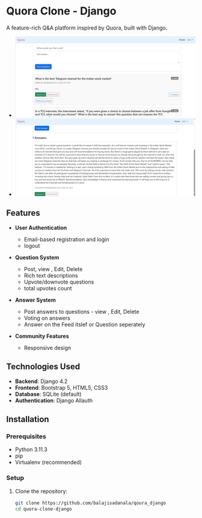 # Quora Clone - Django

A feature-rich Q&A platform inspired by Quora, built with Django.

- <img src="screenshots/quora.jpg" alt="home_page" width="1000px" />
- <img src="screenshots/answer.jpg" alt="home_page" width="1000px" />

## Features

- **User Authentication**
  - Email-based registration and login
  - logout

- **Question System**
  - Post, view , Edit, Delete
  - Rich text descriptions
  - Upvote/downvote questions
  - total upvotes count

- **Answer System**
  - Post answers to questions - view , Edit, Delete
  - Voting on answers
  - Answer on the Feed itslef or Question seperately

- **Community Features**
  - Responsive design

## Technologies Used

- **Backend**: Django 4.2
- **Frontend**: Bootstrap 5, HTML5, CSS3
- **Database**: SQLite (default)
- **Authentication**: Django Allauth

## Installation

### Prerequisites
- Python 3.11.3
- pip
- Virtualenv (recommended)

### Setup

1. Clone the repository:
   ```bash
   git clone https://github.com/balajisadanala/qoura_django
   cd quora-clone-django
